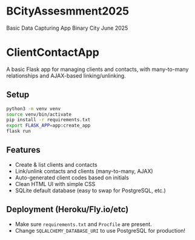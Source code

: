 # BCityAssesmment2025
Basic Data Capturing App Binary City June 2025


# ClientContactApp

A basic Flask app for managing clients and contacts, with many-to-many relationships and AJAX-based linking/unlinking.

## Setup

```bash
python3 -m venv venv
source venv/bin/activate
pip install -r requirements.txt
export FLASK_APP=app:create_app
flask run
```

## Features

- Create & list clients and contacts
- Link/unlink contacts and clients (many-to-many, AJAX)
- Auto-generated client codes based on initials
- Clean HTML UI with simple CSS
- SQLite default database (easy to swap for PostgreSQL, etc.)

## Deployment (Heroku/Fly.io/etc)

- Make sure `requirements.txt` and `Procfile` are present.
- Change `SQLALCHEMY_DATABASE_URI` to use PostgreSQL for production!
